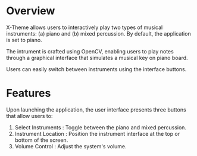 # Overview

X-Theme allows users to interactively play two types of musical instruments: (a) piano and (b) mixed percussion. By default, the application is set to piano.

The intrument is crafted using OpenCV, enabling users to play notes through a graphical interface that simulates a musical key on piano board.

Users can easily switch between instruments using the interface buttons.

# Features

Upon launching the application, the user interface presents three buttons that allow users to:

1. Select Instruments : Toggle between the piano and mixed percussion.
2. Instrument Location : Position the instrument interface at the top or bottom of the screen.
3. Volume Control : Adjust the system's volume.

<!-- # Demo
<video controls width="600" 
src="Piano_final.mp4" type="video/mp4"></video> -->

